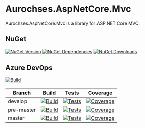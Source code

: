 # Aurochses.AspNetCore.Mvc

Aurochses.AspNetCore.Mvc is a library for ASP.NET Core MVC.

## NuGet
[![NuGet Version](https://img.shields.io/nuget/v/Aurochses.AspNetCore.Mvc.svg?style=flat-square)](https://www.nuget.org/packages/Aurochses.AspNetCore.Mvc)
[![NuGet Dependencies](https://img.shields.io/librariesio/release/nuget/Aurochses.AspNetCore.Mvc.svg?style=flat-square)](https://libraries.io/nuget/Aurochses.AspNetCore.Mvc)
[![NuGet Downloads](https://img.shields.io/nuget/dt/Aurochses.AspNetCore.Mvc.svg?style=flat-square)](https://www.nuget.org/packages/Aurochses.AspNetCore.Mvc)

## Azure DevOps

[![Build](https://img.shields.io/azure-devops/release/Aurochses/61cd8e26-670f-4d15-9b53-5e73a476a30f/5/5.svg?style=flat-square)](https://Aurochses.visualstudio.com/Aurochses.GitHub/_release?definitionId=5)

Branch     | Build | Tests | Coverage
-----------|-------|-------|----------
develop | [![Build](https://img.shields.io/azure-devops/build/Aurochses/Aurochses.GitHub/382/develop.svg?style=flat-square)](https://Aurochses.visualstudio.com/Aurochses.GitHub/_build/latest?definitionId=382&branchName=develop) | [![Tests](https://img.shields.io/azure-devops/tests/Aurochses/Aurochses.GitHub/382/develop.svg?style=flat-square)](https://Aurochses.visualstudio.com/Aurochses.GitHub/_build/latest?definitionId=382&branchName=develop) | [![Coverage](https://img.shields.io/azure-devops/coverage/Aurochses/Aurochses.GitHub/382/develop.svg?style=flat-square)](https://Aurochses.visualstudio.com/Aurochses.GitHub/_build/latest?definitionId=382&branchName=develop)
pre-master | [![Build](https://img.shields.io/azure-devops/build/Aurochses/Aurochses.GitHub/382/pre-master.svg?style=flat-square)](https://Aurochses.visualstudio.com/Aurochses.GitHub/_build/latest?definitionId=382&branchName=pre-master) | [![Tests](https://img.shields.io/azure-devops/tests/Aurochses/Aurochses.GitHub/382/pre-master.svg?style=flat-square)](https://Aurochses.visualstudio.com/Aurochses.GitHub/_build/latest?definitionId=382&branchName=pre-master) | [![Coverage](https://img.shields.io/azure-devops/coverage/Aurochses/Aurochses.GitHub/382/pre-master.svg?style=flat-square)](https://Aurochses.visualstudio.com/Aurochses.GitHub/_build/latest?definitionId=382&branchName=pre-master)
master | [![Build](https://img.shields.io/azure-devops/build/Aurochses/Aurochses.GitHub/382/master.svg?style=flat-square)](https://Aurochses.visualstudio.com/Aurochses.GitHub/_build/latest?definitionId=382&branchName=master) | [![Tests](https://img.shields.io/azure-devops/tests/Aurochses/Aurochses.GitHub/382/master.svg?style=flat-square)](https://Aurochses.visualstudio.com/Aurochses.GitHub/_build/latest?definitionId=382&branchName=master) | [![Coverage](https://img.shields.io/azure-devops/coverage/Aurochses/Aurochses.GitHub/382/master.svg?style=flat-square)](https://Aurochses.visualstudio.com/Aurochses.GitHub/_build/latest?definitionId=382&branchName=master)
